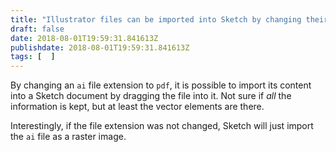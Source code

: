 ```yaml
---
title: "Illustrator files can be imported into Sketch by changing their extension to `pdf`"
draft: false
date: 2018-08-01T19:59:31.841613Z
publishdate: 2018-08-01T19:59:31.841613Z
tags: [  ]
---
```

By changing an `ai` file extension to `pdf`, it is possible to import its content into a Sketch document by dragging the file into it. Not sure if _all_ the information is kept, but at least the vector elements are there.

Interestingly, if the file extension was not changed, Sketch will just import the `ai` file as a raster image.
    